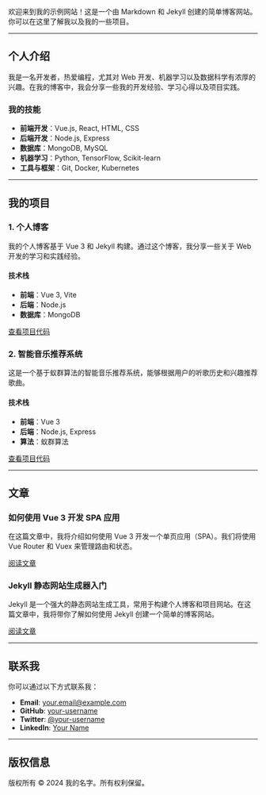 欢迎来到我的示例网站！这是一个由 Markdown 和 Jekyll 创建的简单博客网站。你可以在这里了解我以及我的一些项目。

---

## 个人介绍

我是一名开发者，热爱编程，尤其对 Web 开发、机器学习以及数据科学有浓厚的兴趣。在我的博客中，我会分享一些我的开发经验、学习心得以及项目实践。

### 我的技能
- **前端开发**：Vue.js, React, HTML, CSS
- **后端开发**：Node.js, Express
- **数据库**：MongoDB, MySQL
- **机器学习**：Python, TensorFlow, Scikit-learn
- **工具与框架**：Git, Docker, Kubernetes

---

## 我的项目

### 1. **个人博客**
我的个人博客基于 Vue 3 和 Jekyll 构建。通过这个博客，我分享一些关于 Web 开发的学习和实践经验。

#### 技术栈
- **前端**：Vue 3, Vite
- **后端**：Node.js
- **数据库**：MongoDB

[查看项目代码](https://github.com/your-username/personal-blog)

### 2. **智能音乐推荐系统**
这是一个基于蚁群算法的智能音乐推荐系统，能够根据用户的听歌历史和兴趣推荐歌曲。

#### 技术栈
- **前端**：Vue 3
- **后端**：Node.js, Express
- **算法**：蚁群算法

[查看项目代码](https://github.com/your-username/music-recommendation-system)

---

## 文章

### 如何使用 Vue 3 开发 SPA 应用

在这篇文章中，我将介绍如何使用 Vue 3 开发一个单页应用（SPA）。我们将使用 Vue Router 和 Vuex 来管理路由和状态。

[阅读文章](https://your-blog.com/vue3-spa)

### Jekyll 静态网站生成器入门

Jekyll 是一个强大的静态网站生成工具，常用于构建个人博客和项目网站。在这篇文章中，我将带你了解如何使用 Jekyll 创建一个简单的博客网站。

[阅读文章](https://your-blog.com/jekyll-intro)

---

## 联系我

你可以通过以下方式联系我：

- **Email**: your.email@example.com
- **GitHub**: [your-username](https://github.com/your-username)
- **Twitter**: [@your-username](https://twitter.com/your-username)
- **LinkedIn**: [Your Name](https://www.linkedin.com/in/your-name)

---

## 版权信息

版权所有 &copy; 2024 我的名字。所有权利保留。
